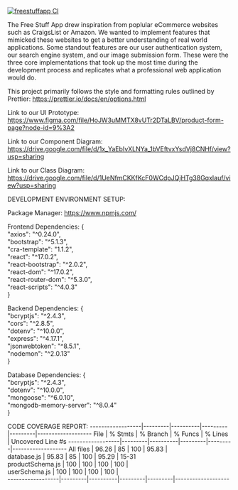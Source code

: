 [![freestuffapp CI](https://github.com/Free-Stuff-App/csc307project/actions/workflows/node.js.yml/badge.svg)](https://github.com/Free-Stuff-App/csc307project/actions/workflows/node.js.yml)

The Free Stuff App drew inspiration from poplular eCommerce websites such as CraigsList or Amazon.  We wanted to implement features that mimicked these websites to get a better understanding of real world applications.  Some standout features are our user authentication system, our search engine system, and our image submission form.  These were the three core implementations that took up the most time during the development process and replicates what a professional web application would do.

This project primarily follows the style and formatting rules outlined by Prettier: https://prettier.io/docs/en/options.html    

Link to our UI Prototype: https://www.figma.com/file/HoJW3uMMTX8vUTr2DTaLBV/product-form-page?node-id=9%3A2 

Link to our Component Diagram: https://drive.google.com/file/d/1x_YaEbIvXLNYa_1bVEftvxYsdVj8CNHf/view?usp=sharing 

Link to our Class Diagram: https://drive.google.com/file/d/1UeNfmCKKfKcF0WCdpJQjHTg38GqxIauf/view?usp=sharing

DEVELOPMENT ENVIRONMENT SETUP:

Package Manager: https://www.npmjs.com/

Frontend Dependencies: {  
     "axios": "^0.24.0",  
     "bootstrap": "^5.1.3",  
     "cra-template": "1.1.2",  
     "react": "^17.0.2",  
     "react-bootstrap": "^2.0.2",  
     "react-dom": "^17.0.2",  
     "react-router-dom": "^5.3.0",  
     "react-scripts": "^4.0.3"  
    }  

Backend Dependencies: {  
     "bcryptjs": "^2.4.3",  
     "cors": "^2.8.5",  
     "dotenv": "^10.0.0",  
     "express": "^4.17.1",  
     "jsonwebtoken": "^8.5.1",  
     "nodemon": "^2.0.13"  
     }  

Database Dependencies: {    
     "bcryptjs": "^2.4.3",  
     "dotenv": "^10.0.0",  
     "mongoose": "^6.0.10",  
     "mongodb-memory-server": "^8.0.4"  
     }  

CODE COVERAGE REPORT:
------------------|---------|----------|---------|---------|-------------------
File              | % Stmts | % Branch | % Funcs | % Lines | Uncovered Line #s 
------------------|---------|----------|---------|---------|-------------------
All files         |   96.26 |       85 |     100 |   95.83 |                   
 database.js      |   95.83 |       85 |     100 |   95.29 | 15-31             
 productSchema.js |     100 |      100 |     100 |     100 |                   
 userSchema.js    |     100 |      100 |     100 |     100 |                   
------------------|---------|----------|---------|---------|-------------------
